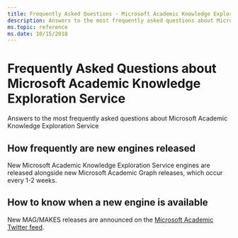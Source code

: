 ```yaml
---
title: Frequently Asked Questions - Microsoft Academic Knowledge Exploration Service
description: Answers to the most frequently asked questions about Microsoft Academic Knowledge Exploration Service
ms.topic: reference
ms.date: 10/15/2018
---
```

# Frequently Asked Questions about Microsoft Academic Knowledge Exploration Service

Answers to the most frequently asked questions about Microsoft Academic Knowledge Exploration Service

## How frequently are new engines released

New Microsoft Academic Knowledge Exploration Service engines are released alongside new Microsoft Academic Graph releases, which occur every 1-2 weeks.

## How to know when a new engine is available

New MAG/MAKES releases are announced on the [Microsoft Academic Twitter feed](https://twitter.com/MSFTAcademic).